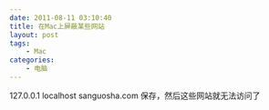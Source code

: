 ```yaml
---
date: 2011-08-11 03:10:40
title: 在Mac上屏蔽某些网站
layout: post
tags:
    - Mac
categories:
    - 电脑
---
```

127.0.0.1       localhost sanguosha.com
保存，然后这些网站就无法访问了